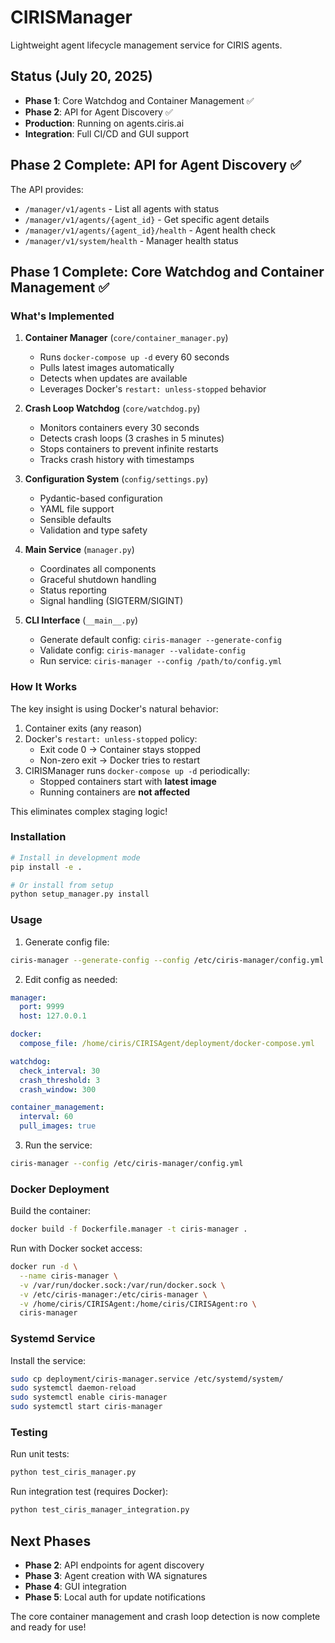 # CIRISManager

Lightweight agent lifecycle management service for CIRIS agents.

## Status (July 20, 2025)
- **Phase 1**: Core Watchdog and Container Management ✅
- **Phase 2**: API for Agent Discovery ✅
- **Production**: Running on agents.ciris.ai
- **Integration**: Full CI/CD and GUI support

## Phase 2 Complete: API for Agent Discovery ✅

The API provides:
- `/manager/v1/agents` - List all agents with status
- `/manager/v1/agents/{agent_id}` - Get specific agent details
- `/manager/v1/agents/{agent_id}/health` - Agent health check
- `/manager/v1/system/health` - Manager health status

## Phase 1 Complete: Core Watchdog and Container Management ✅

### What's Implemented

1. **Container Manager** (`core/container_manager.py`)
   - Runs `docker-compose up -d` every 60 seconds
   - Pulls latest images automatically
   - Detects when updates are available
   - Leverages Docker's `restart: unless-stopped` behavior

2. **Crash Loop Watchdog** (`core/watchdog.py`)
   - Monitors containers every 30 seconds
   - Detects crash loops (3 crashes in 5 minutes)
   - Stops containers to prevent infinite restarts
   - Tracks crash history with timestamps

3. **Configuration System** (`config/settings.py`)
   - Pydantic-based configuration
   - YAML file support
   - Sensible defaults
   - Validation and type safety

4. **Main Service** (`manager.py`)
   - Coordinates all components
   - Graceful shutdown handling
   - Status reporting
   - Signal handling (SIGTERM/SIGINT)

5. **CLI Interface** (`__main__.py`)
   - Generate default config: `ciris-manager --generate-config`
   - Validate config: `ciris-manager --validate-config`
   - Run service: `ciris-manager --config /path/to/config.yml`

### How It Works

The key insight is using Docker's natural behavior:

1. Container exits (any reason)
2. Docker's `restart: unless-stopped` policy:
   - Exit code 0 → Container stays stopped
   - Non-zero exit → Docker tries to restart
3. CIRISManager runs `docker-compose up -d` periodically:
   - Stopped containers start with **latest image**
   - Running containers are **not affected**

This eliminates complex staging logic!

### Installation

```bash
# Install in development mode
pip install -e .

# Or install from setup
python setup_manager.py install
```

### Usage

1. Generate config file:
```bash
ciris-manager --generate-config --config /etc/ciris-manager/config.yml
```

2. Edit config as needed:
```yaml
manager:
  port: 9999
  host: 127.0.0.1

docker:
  compose_file: /home/ciris/CIRISAgent/deployment/docker-compose.yml

watchdog:
  check_interval: 30
  crash_threshold: 3
  crash_window: 300

container_management:
  interval: 60
  pull_images: true
```

3. Run the service:
```bash
ciris-manager --config /etc/ciris-manager/config.yml
```

### Docker Deployment

Build the container:
```bash
docker build -f Dockerfile.manager -t ciris-manager .
```

Run with Docker socket access:
```bash
docker run -d \
  --name ciris-manager \
  -v /var/run/docker.sock:/var/run/docker.sock \
  -v /etc/ciris-manager:/etc/ciris-manager \
  -v /home/ciris/CIRISAgent:/home/ciris/CIRISAgent:ro \
  ciris-manager
```

### Systemd Service

Install the service:
```bash
sudo cp deployment/ciris-manager.service /etc/systemd/system/
sudo systemctl daemon-reload
sudo systemctl enable ciris-manager
sudo systemctl start ciris-manager
```

### Testing

Run unit tests:
```bash
python test_ciris_manager.py
```

Run integration test (requires Docker):
```bash
python test_ciris_manager_integration.py
```

## Next Phases

- **Phase 2**: API endpoints for agent discovery
- **Phase 3**: Agent creation with WA signatures  
- **Phase 4**: GUI integration
- **Phase 5**: Local auth for update notifications

The core container management and crash loop detection is now complete and ready for use!